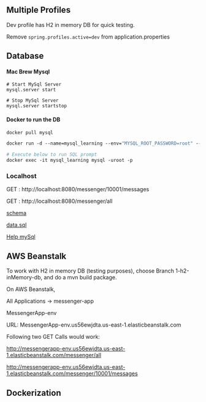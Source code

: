 ## Multiple Profiles

Dev profile has H2 in memory DB for quick testing.

Remove `spring.profiles.active=dev` from application.properties

## Database

#### Mac Brew Mysql
```shell script
# Start MySql Server
mysql.server start

# Stop MySql Server
mysql.server startstop
```
 
#### Docker to run the DB

```dockerfile
docker pull mysql

docker run -d --name=mysql_learning --env="MYSQL_ROOT_PASSWORD=root" --env="MYSQL_PASSWORD=root" -v /Users/nitin/Downloads/docker_data:/var/lib/mysql -p=3306:3306 mysql

# Execute below to run SQL prompt
docker exec -it mysql_learning mysql -uroot -p
```

### Localhost

GET : http://localhost:8080/messenger/10001/messages

GET : http://localhost:8080/messenger/all

[schema](https://github.com/nitinkc/messenger-spring-boot/blob/master/src/main/resources/schema.sql)

[data.sql](https://github.com/nitinkc/messenger-spring-boot/blob/master/src/main/resources/data.sql)

[Help mySql](https://walkingtechie.blogspot.com/2018/12/execute-schema-and-data-sql-on-startup-spring-boot.html)

## AWS Beanstalk 

To work with H2 in memory DB (testing purposes), choose Branch 1-h2-inMemory-db, and do a mvn build package.

On AWS Beanstalk,

All Applications -> messenger-app  

MessengerApp-env  

URL: MessengerApp-env.us56ewjdta.us-east-1.elasticbeanstalk.com 

Following two GET Calls would work:

http://messengerapp-env.us56ewjdta.us-east-1.elasticbeanstalk.com/messenger/all

http://messengerapp-env.us56ewjdta.us-east-1.elasticbeanstalk.com/messenger/10001/messages


## Dockerization